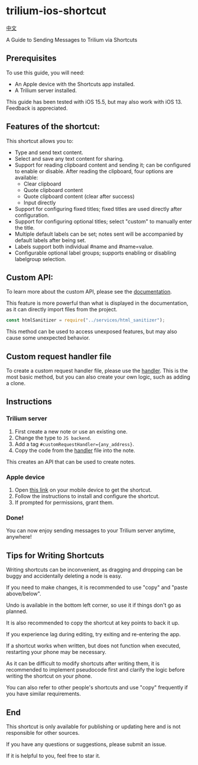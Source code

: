 # trilium-ios-shortcut

[中文](./README.zh_cn.md)

A Guide to Sending Messages to Trilium via Shortcuts

## Prerequisites

To use this guide, you will need: 

- An Apple device with the Shortcuts app installed.
- A Trilium server installed.

This guide has been tested with iOS 15.5, but may also work with iOS 13. Feedback is appreciated. 

## Features of the shortcut:

 This shortcut allows you to: 

- Type and send text content.
- Select and save any text content for sharing.
- Support for reading clipboard content and sending it; can be configured to enable or disable. After reading the clipboard, four options are available:
  - Clear clipboard
  - Quote clipboard content
  - Quote clipboard content (clear after success)
  - Input directly
- Support for configuring fixed titles; fixed titles are used directly after configuration.
- Support for configuring optional titles; select "custom" to manually enter the title.
- Multiple default labels can be set; notes sent will be accompanied by default labels after being set.
- Labels support both individual #name and #name=value.
- Configurable optional label groups; supports enabling or disabling labelgroup selection.

## Custom API:

To learn more about the custom API, please see the [documentation](https://github.com/zadam/trilium/wiki/Custom-request-handler). 

This feature is more powerful than what is displayed in the documentation, as it can directly import files from the project.

```js
const htmlSanitizer = require("../services/html_sanitizer");
```

This method can be used to access unexposed features, but may also cause some unexpected behavior.

## Custom request handler file

 To create a custom request handler file, please use the [handler](./handler.js). This is the most basic method, but you can also create your own logic, such as adding a clone. 

## Instructions

### Trilium server

1. First create a new note or use an existing one.
2. Change the type to `JS backend`.
3. Add a tag `#customRequestHandler={any_address}`.
4. Copy the code from the [handler](./handler.js) file into the note.

This creates an API that can be used to create notes.

### Apple device

1. Open [this link](https://www.icloud.com/shortcuts/b04a8d3574b543c3ae35ff74bd772d6b) on your mobile device to get the shortcut.
2. Follow the instructions to install and configure the shortcut.
3. If prompted for permissions, grant them.

### Done!

You can now enjoy sending messages to your Trilium server anytime, anywhere!

## Tips for Writing Shortcuts

Writing shortcuts can be inconvenient, as dragging and dropping can be buggy and accidentally deleting a node is easy.

If you need to make changes, it is recommended to use "copy" and "paste above/below".

Undo is available in the bottom left corner, so use it if things don't go as planned.

It is also recommended to copy the shortcut at key points to back it up.

If you experience lag during editing, try exiting and re-entering the app.

If a shortcut works when written, but does not function when executed, restarting your phone may be necessary.

As it can be difficult to modify shortcuts after writing them, it is recommended to implement pseudocode first and clarify the logic before writing the shortcut on your phone.

You can also refer to other people's shortcuts and use "copy" frequently if you have similar requirements.

## End

This shortcut is only available for publishing or updating here and is not responsible for other sources.

If you have any questions or suggestions, please submit an issue.

If it is helpful to you, feel free to star it.
